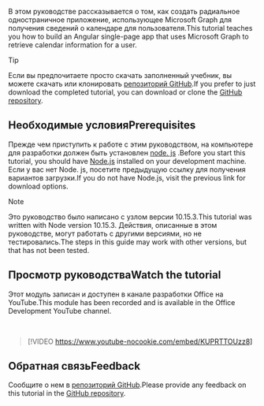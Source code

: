 <!-- markdownlint-disable MD002 MD041 -->

<span data-ttu-id="63d20-101">В этом руководстве рассказывается о том, как создать радиальное одностраничное приложение, использующее Microsoft Graph для получения сведений о календаре для пользователя.</span><span class="sxs-lookup"><span data-stu-id="63d20-101">This tutorial teaches you how to build an Angular single-page app that uses Microsoft Graph to retrieve calendar information for a user.</span></span>

> [!TIP]
> <span data-ttu-id="63d20-102">Если вы предпочитаете просто скачать заполненный учебник, вы можете скачать или клонировать [репозиторий GitHub](https://github.com/microsoftgraph/msgraph-training-angularspa).</span><span class="sxs-lookup"><span data-stu-id="63d20-102">If you prefer to just download the completed tutorial, you can download or clone the [GitHub repository](https://github.com/microsoftgraph/msgraph-training-angularspa).</span></span>

## <a name="prerequisites"></a><span data-ttu-id="63d20-103">Необходимые условия</span><span class="sxs-lookup"><span data-stu-id="63d20-103">Prerequisites</span></span>

<span data-ttu-id="63d20-104">Прежде чем приступить к работе с этим руководством, на компьютере для разработки должен быть установлен [node. js](https://nodejs.org) .</span><span class="sxs-lookup"><span data-stu-id="63d20-104">Before you start this tutorial, you should have [Node.js](https://nodejs.org) installed on your development machine.</span></span> <span data-ttu-id="63d20-105">Если у вас нет Node. js, посетите предыдущую ссылку для получения вариантов загрузки.</span><span class="sxs-lookup"><span data-stu-id="63d20-105">If you do not have Node.js, visit the previous link for download options.</span></span>

> [!NOTE]
> <span data-ttu-id="63d20-106">Это руководство было написано с узлом версии 10.15.3.</span><span class="sxs-lookup"><span data-stu-id="63d20-106">This tutorial was written with Node version 10.15.3.</span></span> <span data-ttu-id="63d20-107">Действия, описанные в этом руководстве, могут работать с другими версиями, но не тестировались.</span><span class="sxs-lookup"><span data-stu-id="63d20-107">The steps in this guide may work with other versions, but that has not been tested.</span></span>

## <a name="watch-the-tutorial"></a><span data-ttu-id="63d20-108">Просмотр руководства</span><span class="sxs-lookup"><span data-stu-id="63d20-108">Watch the tutorial</span></span>

<span data-ttu-id="63d20-109">Этот модуль записан и доступен в канале разработки Office на YouTube.</span><span class="sxs-lookup"><span data-stu-id="63d20-109">This module has been recorded and is available in the Office Development YouTube channel.</span></span>

<!-- markdownlint-disable MD033 MD034 -->
<br/>

> [!VIDEO https://www.youtube-nocookie.com/embed/KUPRTTOUzz8]
<!-- markdownlint-enable MD033 MD034 -->

## <a name="feedback"></a><span data-ttu-id="63d20-110">Обратная связь</span><span class="sxs-lookup"><span data-stu-id="63d20-110">Feedback</span></span>

<span data-ttu-id="63d20-111">Сообщите о нем в [репозиторий GitHub](https://github.com/microsoftgraph/msgraph-training-angularspa).</span><span class="sxs-lookup"><span data-stu-id="63d20-111">Please provide any feedback on this tutorial in the [GitHub repository](https://github.com/microsoftgraph/msgraph-training-angularspa).</span></span>
